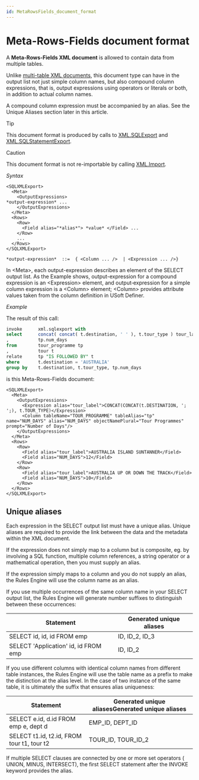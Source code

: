 ```yaml
---
id: MetaRowsFields_document_format
---
```


# Meta-Rows-Fields document format

A **Meta-Rows-Fields XML document** is allowed to contain data from multiple tables.

Unlike [multi-table XML documents](/docs/Repositories/USoft_XML_formats/XML_multitable_document_format.md), this document type can have in the output list not just simple column names, but also compound column expressions, that is, output expressions using operators or literals or both, in addition to actual column names.

A compound column expression must be accompanied by an alias. See the Unique Aliases section later in this article.

> [!TIP]
> This document format is produced by calls to [XML.SQLExport](/docs/Extensions/XML_internal_component/XMLSQLExport.md) and [XML.SQLStatementExport](/docs/Extensions/XML_internal_component/XMLSQLStatementExport.md).

> [!CAUTION]
> This document format is not re-importable by calling [XML.Import](/docs/Extensions/XML_internal_component/XMLImport.md).

*Syntax*
 

```language-xml
<SQLXMLExport>
  <Meta>
    <OutputExpressions>
*output-expression* ...
    </OutputExpressions>
  </Meta>
  <Rows>
    <Row>
      <Field alias="*alias*"> *value* </Field> ...
    </Row>
    ...
  </Rows>
</SQLXMLExport>

*output-expression*  ::=  { <Column ... />  | <Expression ... />}
```

In \<Meta>, each output-expression describes an element of the SELECT output list. As the Example shows, output-expression for a compound expression is an \<Expression> element, and output‑expression for a simple column expression is a \<Column> element; \<Column> provides attribute values taken from the column definition in USoft Definer.

*Example*

The result of this call:

```sql
invoke      xml.sqlexport with
select      concat( concat( t.destination, ' ' ), t.tour_type ) tour_label
,           tp.num_days
from        tour_programme tp
,           tour t
relate      tp "IS FOLLOWED BY" t
where       t.destination = 'AUSTRALIA'
group by    t.destination, t.tour_type, tp.num_days
```

is this Meta-Rows-Fields document:

```language-xml
<SQLXMLExport>
  <Meta>
    <OutputExpressions>
      <Expression alias="tour_label">CONCAT(CONCAT(t.DESTINATION, '; ';), t.TOUR_TYPE)</Expression>
      <Column tableName="TOUR_PROGRAMME" tableAlias="tp" name="NUM_DAYS" alias="NUM_DAYS" objectNamePlural="Tour Programmes" prompt="Number of Days"/>
    </OutputExpressions>
  </Meta>
  <Rows>
    <Row>
      <Field alias="tour_label">AUSTRALIA ISLAND SUNTANNER</Field>
      <Field alias="NUM_DAYS">12</Field>
    </Row>
    <Row>
      <Field alias="tour_label">AUSTRALIA UP OR DOWN THE TRACK</Field>
      <Field alias="NUM_DAYS">10</Field>
    </Row>
  </Rows>
</SQLXMLExport>
```

## Unique aliases

Each expression in the SELECT output list must have a unique alias. Unique aliases are required to provide the link between the data and the metadata within the XML document.

If the expression does not simply map to a column but is composite, eg. by involving a SQL function, multiple column references, a string operator or a mathematical operation, then you must supply an alias.

If the expression simply maps to a column and you do not supply an alias, the Rules Engine will use the column name as an alias.

If you use multiple occurrences of the same column name in your SELECT output list, the Rules Engine will generate number suffixes to distinguish between these occurrences:

|**Statement**|**Generated unique aliases**|
|--------|--------|
|SELECT id, id, id FROM emp|ID, ID_2, ID_3|
|SELECT 'Application' id, id FROM emp|ID, ID_2|



If you use different columns with identical column names from different table instances, the Rules Engine will use the table name as a prefix to make the distinction at the alias level. In the case of two instance of the same table, it is ultimately the suffix that ensures alias uniqueness:

|**Statement**|**Generated unique aliasesGenerated unique aliases**|
|--------|--------|
|SELECT e.id, d.id FROM emp e, dept d|EMP_ID, DEPT_ID|
|SELECT t1.id, t2.id, FROM tour t1, tour t2|TOUR_ID, TOUR_ID_2|



If multiple SELECT clauses are connected by one or more set operators ( UNION, MINUS, INTERSECT), the first SELECT statement after the INVOKE keyword provides the alias.